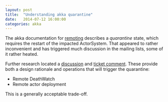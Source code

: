 ```yaml
---
layout: post
title:  "Understanding akka quarantine"
date:   2014-07-12 16:00:00
categories: akka 
---
```


The akka documentation for [remoting](http://doc.akka.io/docs/akka/snapshot/scala/remoting.html) describes a _quarantine_ state,
which requires the restart of the impacted ActorSystem. That appeared to rather inconvenient and has triggered much discussion in
the mailing lists, some of it rather heated. 

Further research located a [discussion](https://groups.google.com/d/msg/akka-user/rR8H4dcTRRo/wcf6yR8rMQsJ) and 
[ticket comment](https://www.assembla.com/spaces/akka/tickets/3741-make-quarantine-permanent?comment=415940363#comment:415940363). 
These provide both a design rationale and operations that will trigger the quarantine: 

* Remote DeathWatch
* Remote actor deployment

This is a generally acceptable trade-off.





